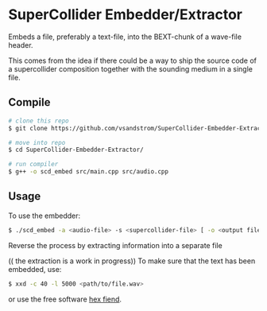 # SuperCollider Embedder/Extractor
Embeds a file, preferably a text-file, into the BEXT-chunk of a wave-file header.

This comes from the idea if there could be a way to ship the source code of a supercollider composition together with the sounding medium in a single file.

## Compile

```bash
# clone this repo
$ git clone https://github.com/vsandstrom/SuperCollider-Embedder-Extractor.git 

# move into repo
$ cd SuperCollider-Embedder-Extractor/

# run compiler
$ g++ -o scd_embed src/main.cpp src/audio.cpp
```

## Usage

To use the embedder: 
```bash
$ ./scd_embed -a <audio-file> -s <supercollider-file> [ -o <output filename> ] [ -h <prints usage help> ]
```


Reverse the process by extracting information into a separate file

(( the extraction is a work in progress))
To make sure that the text has been embedded, use:
```bash
$ xxd -c 40 -l 5000 <path/to/file.wav>
```

or use the free software [hex fiend](https://hexfiend.com/).
